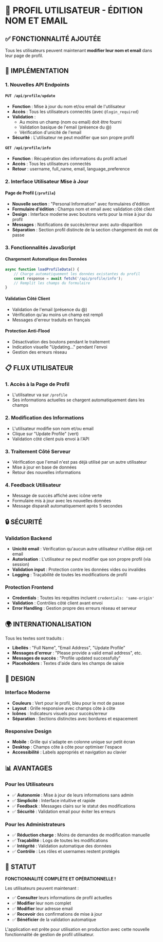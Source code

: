 # 👤 PROFIL UTILISATEUR - ÉDITION NOM ET EMAIL

## ✅ FONCTIONNALITÉ AJOUTÉE

Tous les utilisateurs peuvent maintenant **modifier leur nom et email** dans leur page de profil.

## 🔧 IMPLÉMENTATION

### 1. **Nouvelles API Endpoints**

#### `PUT /api/profile/update`
- **Fonction** : Mise à jour du nom et/ou email de l'utilisateur
- **Accès** : Tous les utilisateurs connectés (avec `@login_required`)
- **Validation** :
  - Au moins un champ (nom ou email) doit être fourni
  - Validation basique de l'email (présence du @)
  - Vérification d'unicité de l'email
- **Sécurité** : L'utilisateur ne peut modifier que son propre profil

#### `GET /api/profile/info`
- **Fonction** : Récupération des informations du profil actuel
- **Accès** : Tous les utilisateurs connectés
- **Retour** : username, full_name, email, language_preference

### 2. **Interface Utilisateur Mise à Jour**

#### Page de Profil (`/profile`)
- **Nouvelle section** : "Personal Information" avec formulaires d'édition
- **Formulaire d'édition** : Champs nom et email avec validation côté client
- **Design** : Interface moderne avec boutons verts pour la mise à jour du profil
- **Messages** : Notifications de succès/erreur avec auto-disparition
- **Séparation** : Section profil distincte de la section changement de mot de passe

### 3. **Fonctionnalités JavaScript**

#### Chargement Automatique des Données
```javascript
async function loadProfileData() {
    // Charge automatiquement les données existantes du profil
    const response = await fetch('/api/profile/info');
    // Remplit les champs du formulaire
}
```

#### Validation Côté Client
- Validation de l'email (présence du @)
- Vérification qu'au moins un champ est rempli
- Messages d'erreur traduits en français

#### Protection Anti-Flood
- Désactivation des boutons pendant le traitement
- Indication visuelle "Updating..." pendant l'envoi
- Gestion des erreurs réseau

## 📋 FLUX UTILISATEUR

### 1. **Accès à la Page de Profil**
- L'utilisateur va sur `/profile`
- Ses informations actuelles se chargent automatiquement dans les champs

### 2. **Modification des Informations**
- L'utilisateur modifie son nom et/ou email
- Clique sur "Update Profile" (vert)
- Validation côté client puis envoi à l'API

### 3. **Traitement Côté Serveur**
- Vérification que l'email n'est pas déjà utilisé par un autre utilisateur
- Mise à jour en base de données
- Retour des nouvelles informations

### 4. **Feedback Utilisateur**
- Message de succès affiché avec icône verte
- Formulaire mis à jour avec les nouvelles données
- Message disparaît automatiquement après 5 secondes

## 🔒 SÉCURITÉ

### Validation Backend
- **Unicité email** : Vérification qu'aucun autre utilisateur n'utilise déjà cet email
- **Autorisation** : L'utilisateur ne peut modifier que son propre profil (via session)
- **Validation input** : Protection contre les données vides ou invalides
- **Logging** : Traçabilité de toutes les modifications de profil

### Protection Frontend
- **Credentials** : Toutes les requêtes incluent `credentials: 'same-origin'`
- **Validation** : Contrôles côté client avant envoi
- **Error Handling** : Gestion propre des erreurs réseau et serveur

## 🌍 INTERNATIONALISATION

Tous les textes sont traduits :
- **Libellés** : "Full Name", "Email Address", "Update Profile"
- **Messages d'erreur** : "Please provide a valid email address", etc.
- **Messages de succès** : "Profile updated successfully"
- **Placeholders** : Textes d'aide dans les champs de saisie

## 🎨 DESIGN

### Interface Moderne
- **Couleurs** : Vert pour le profil, bleu pour le mot de passe
- **Layout** : Grille responsive avec champs côte à côte
- **Icônes** : Indicateurs visuels pour succès/erreur
- **Séparation** : Sections distinctes avec bordures et espacement

### Responsive Design
- **Mobile** : Grille qui s'adapte en colonne unique sur petit écran
- **Desktop** : Champs côte à côte pour optimiser l'espace
- **Accessibilité** : Labels appropriés et navigation au clavier

## 📊 AVANTAGES

### Pour les Utilisateurs
- ✅ **Autonomie** : Mise à jour de leurs informations sans admin
- ✅ **Simplicité** : Interface intuitive et rapide
- ✅ **Feedback** : Messages clairs sur le statut des modifications
- ✅ **Sécurité** : Validation email pour éviter les erreurs

### Pour les Administrateurs
- ✅ **Réduction charge** : Moins de demandes de modification manuelle
- ✅ **Traçabilité** : Logs de toutes les modifications
- ✅ **Intégrité** : Validation automatique des données
- ✅ **Contrôle** : Les rôles et usernames restent protégés

## 🎯 STATUT

**FONCTIONNALITÉ COMPLÈTE ET OPÉRATIONNELLE !**

Les utilisateurs peuvent maintenant :
- ✅ **Consulter** leurs informations de profil actuelles
- ✅ **Modifier** leur nom complet
- ✅ **Modifier** leur adresse email
- ✅ **Recevoir** des confirmations de mise à jour
- ✅ **Bénéficier** de la validation automatique

L'application est prête pour utilisation en production avec cette nouvelle fonctionnalité de gestion de profil utilisateur.
